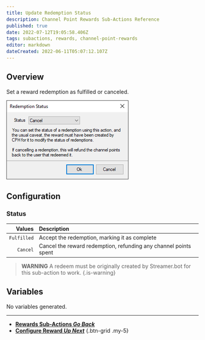 ```yaml
---
title: Update Redemption Status
description: Channel Point Rewards Sub-Actions Reference
published: true
date: 2022-07-12T19:05:58.406Z
tags: subactions, rewards, channel-point-rewards
editor: markdown
dateCreated: 2022-06-11T05:07:12.107Z
---
```


## Overview
Set a reward redemption as fulfilled or canceled.

![redemption_status.png](/redemption_status.png)

## Configuration
### Status
| Values | Description |
|-------:|:------------|
|`Fulfilled`| Accept the redemption, marking it as complete
|`Cancel`| Cancel the reward redemption, refunding any channel points spent

> **WARNING**
> A redeem must be originally created by Streamer.bot for this sub-action to work.
{.is-warning}

## Variables
No variables generated.

---

- [<i class="mdi mdi-chevron-left"></i>**Rewards Sub-Actions *Go Back***](/en/Sub-Actions/Rewards)
- [<i class="mdi mdi-twitch text--twitch"></i>**Configure Reward *Up Next***](/en/Sub-Actions/Rewards/Configure-Reward)
{.btn-grid .my-5}